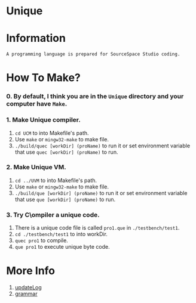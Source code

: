 # Unique

# Information
	A programming language is prepared for SourceSpace Studio coding.

# How To Make?
### 0. By default, I think you are in the `Unique` directory and your computer have `Make`.
### 1. Make Unique compiler.
1) `cd UCM` to into Makefile's path. 
2) Use `make` or `mingw32-make` to make file.
3) `./build/quec [workDir] (proName)` to run it or set environment variable that use `quec [workDir] (proName)` to run.

### 2. Make Unique VM.
1) `cd ../UVM` to into Makefile's path. 
2) Use `make` or `mingw32-make` to make file.
3) `./build/que [workDir] (proName)` to run it or set environment variable that use `que [workDir] (proName)` to run.

### 3. Try C\ompiler a unique code.
1) There is a unique code file is called `pro1.que`  in `./testbench/test1`.
2) `cd ./testbench/test1` to into workDir.
3) `quec pro1` to compile.
4) `que pro1` to execute unique byte code.

# More Info
1. [updateLog](./doc/updateLog.md)
2. [grammar](./doc/garmmar.md)